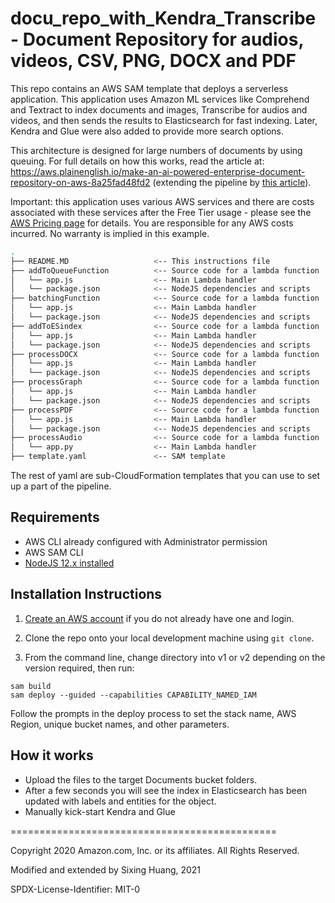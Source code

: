 # docu_repo_with_Kendra_Transcribe - Document Repository for audios, videos, CSV, PNG, DOCX and PDF

This repo contains an AWS SAM template that deploys a serverless application. This application uses Amazon ML services like Comprehend and Textract to index documents and images, Transcribe for audios and videos, and then sends the results to Elasticsearch for fast indexing. Later, Kendra and Glue were also added to provide more search options.

This architecture is designed for large numbers of documents by using queuing. For full details on how this works, read the article at: https://aws.plainenglish.io/make-an-ai-powered-enterprise-document-repository-on-aws-8a25fad48fd2 (extending the pipeline by [this article](https://aws.amazon.com/blogs/compute/creating-a-searchable-enterprise-document-repository/)).

Important: this application uses various AWS services and there are costs associated with these services after the Free Tier usage - please see the [AWS Pricing page](https://aws.amazon.com/pricing/) for details. You are responsible for any AWS costs incurred. No warranty is implied in this example.

```bash
.
├── README.MD                   <-- This instructions file
├── addToQueueFunction          <-- Source code for a lambda function
│   └── app.js                  <-- Main Lambda handler
│   └── package.json            <-- NodeJS dependencies and scripts
├── batchingFunction            <-- Source code for a lambda function
│   └── app.js                  <-- Main Lambda handler
│   └── package.json            <-- NodeJS dependencies and scripts
├── addToESindex                <-- Source code for a lambda function
│   └── app.js                  <-- Main Lambda handler
│   └── package.json            <-- NodeJS dependencies and scripts
├── processDOCX                 <-- Source code for a lambda function
│   └── app.js                  <-- Main Lambda handler
│   └── package.json            <-- NodeJS dependencies and scripts
├── processGraph                <-- Source code for a lambda function
│   └── app.js                  <-- Main Lambda handler
│   └── package.json            <-- NodeJS dependencies and scripts
├── processPDF                  <-- Source code for a lambda function
│   └── app.js                  <-- Main Lambda handler
│   └── package.json            <-- NodeJS dependencies and scripts
├── processAudio                <-- Source code for a lambda function
│   └── app.py                  <-- Main Lambda handler
├── template.yaml               <-- SAM template
```

The rest of yaml are sub-CloudFormation templates that you can use to set up a part of the pipeline.

## Requirements

* AWS CLI already configured with Administrator permission
* AWS SAM CLI
* [NodeJS 12.x installed](https://nodejs.org/en/download/)

## Installation Instructions

1. [Create an AWS account](https://portal.aws.amazon.com/gp/aws/developer/registration/index.html) if you do not already have one and login.

1. Clone the repo onto your local development machine using `git clone`.

1. From the command line, change directory into v1 or v2 depending on the version required, then run:
```
sam build
sam deploy --guided --capabilities CAPABILITY_NAMED_IAM
```
Follow the prompts in the deploy process to set the stack name, AWS Region, unique bucket names, and other parameters.

## How it works

* Upload the files to the target Documents bucket folders.
* After a few seconds you will see the index in Elasticsearch has been updated with labels and entities for the object.
* Manually kick-start Kendra and Glue

==============================================

Copyright 2020 Amazon.com, Inc. or its affiliates. All Rights Reserved.

Modified and extended by Sixing Huang, 2021

SPDX-License-Identifier: MIT-0
